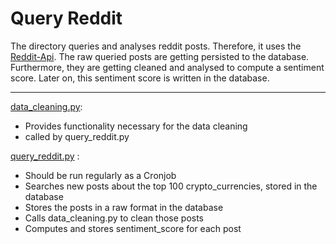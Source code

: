 # Query Reddit 
The directory queries and analyses reddit posts. Therefore, it uses the [Reddit-Api](https://www.reddit.com/dev/api/). 
The raw queried posts are getting persisted to the database. Furthermore, they are getting cleaned and analysed to compute a sentiment score.
Later on, this sentiment score is written in the database. 
* * *

[data_cleaning.py](data_cleaning.py): 
- Provides functionality necessary for the data cleaning
- called by query_reddit.py

[query_reddit.py](query_reddit.py)  :
- Should be run regularly as a Cronjob
- Searches new posts about the top 100 crypto_currencies, stored in the database
- Stores the posts in a raw format in the database
- Calls data_cleaning.py to clean those posts
- Computes and stores sentiment_score for each post  
